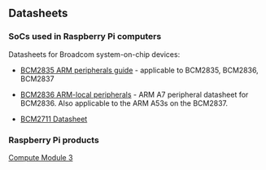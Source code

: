 ## Datasheets

### SoCs used in Raspberry Pi computers

Datasheets for Broadcom system-on-chip devices:

- [BCM2835 ARM peripherals guide](bcm2835/BCM2835-ARM-Peripherals.pdf) - applicable to BCM2835, BCM2836, BCM2837

- [BCM2836 ARM-local peripherals](bcm2836/QA7_rev3.4.pdf) - ARM A7 peripheral datasheet for BCM2836. Also applicable to the ARM A53s on the BCM2837.

- [BCM2711 Datasheet](bcm2711/rpi_DATA_2711_1p0.pdf)


### Raspberry Pi products

[Compute Module 3](../computemodule/datasheets/rpi_DATA_CM3plus_1p0.pdf)

